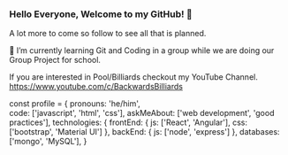 ### Hello Everyone, Welcome to my GitHub! 👋
A lot more to come so follow to see all that is planned.

🌱 I’m currently learning Git and Coding in a group while we are doing our Group Project for school.

If you are interested in Pool/Billiards checkout my YouTube Channel.  https://www.youtube.com/c/BackwardsBilliards

const profile = {
  pronouns: 'he/him',  
  code: ['javascript', 'html', 'css'],
  askMeAbout: ['web development', 'good practices'],
  technologies: {
    frontEnd: {
      js: ['React', 'Angular'],
      css: ['bootstrap', 'Material UI']
    },
      backEnd: {
      js: ['node', 'express']
    },
    databases: ['mongo', 'MySQL'],
}
<!--
**LJMitchellCodes/LJMitchellCodes** is a ✨ _special_ ✨ repository because its `README.md` (this file) appears on your GitHub profile.

Here are some ideas to get you started:

- 🔭 I’m currently working on ...
- 🌱 I’m currently learning ...
- 👯 I’m looking to collaborate on ...
- 🤔 I’m looking for help with ...
- 💬 Ask me about ...
- 📫 How to reach me: ...
- 😄 Pronouns: ...
- ⚡ Fun fact: ...
-->
